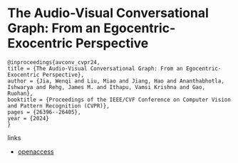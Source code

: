 # The Audio-Visual Conversational Graph: From an Egocentric-Exocentric Perspective

```
@inproceedings{avconv_cvpr24,
title = {The Audio-Visual Conversational Graph: From an Egocentric-Exocentric Perspective},
author = {Jia, Wenqi and Liu, Miao and Jiang, Hao and Ananthabhotla, Ishwarya and Rehg, James M. and Ithapu, Vamsi Krishna and Gao, Ruohan},
booktitle = {Proceedings of the IEEE/CVF Conference on Computer Vision and Pattern Recognition (CVPR)},
pages = {26396--26405},
year = {2024}
}
```

links
- [openaccess](https://openaccess.thecvf.com//content/CVPR2024/html/Jia_The_Audio-Visual_Conversational_Graph_From_an_Egocentric-Exocentric_Perspective_CVPR_2024_paper.html)
